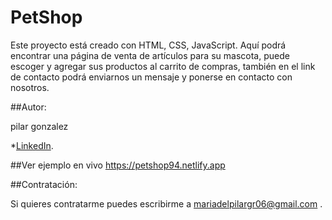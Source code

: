 # PetShop
Este proyecto está creado con HTML, CSS, JavaScript. Aquí podrá encontrar una página de venta de artículos para su mascota,
puede escoger y agregar sus productos al carrito de compras, también en el link de contacto podrá enviarnos un mensaje y ponerse en contacto con nosotros.


##Autor:

pilar gonzalez

*[LinkedIn](https://www.linkedin.com/in/pilargrz/).


##Ver ejemplo en vivo https://petshop94.netlify.app


##Contratación:


Si quieres contratarme puedes escribirme a mariadelpilargr06@gmail.com .

